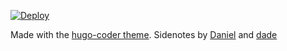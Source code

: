 
[![Deploy](https://github.com/guille/guille.github.io/actions/workflows/deploy.yml/badge.svg?branch=master)](https://github.com/guille/guille.github.io/actions/workflows/deploy.yml)

Made with the [hugo-coder theme](https://github.com/luizdepra/hugo-coder/). Sidenotes by [Daniel](https://danilafe.com/blog/sidenotes/) and [dade](https://0xda.de/blog/2024/07/hugo-sidenotes-shortcode/)
